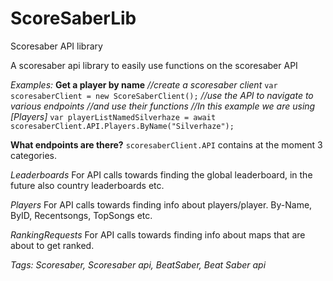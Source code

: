 # ScoreSaberLib
 Scoresaber API library

A scoresaber api library to easily use functions on the scoresaber API 

*Examples:* 
**Get a player by name**
*//create a scoresaber client*
`var scoresaberClient = new ScoreSaberClient();`
*//use the API to navigate to various endpoints*
*//and use their functions*
*//In this example we are using [Players]*
`var playerListNamedSilverhaze = await scoresaberClient.API.Players.ByName("Silverhaze");`


**What endpoints are there?**
`scoresaberClient.API` contains at the moment 3 categories. 

*Leaderboards*
For API calls towards finding the global leaderboard, in the future also country leaderboards etc.

*Players*
For API calls towards finding info about players/player. By-Name, ByID, Recentsongs, TopSongs etc.

*RankingRequests*
For API calls towards finding info about maps that are about to get ranked. 
 



*Tags:
Scoresaber, Scoresaber api, BeatSaber, Beat Saber api*